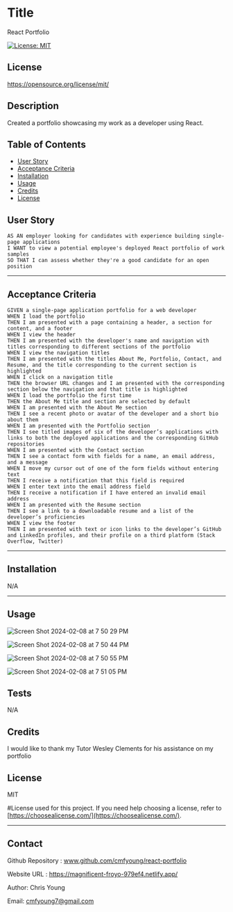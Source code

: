 
  
  # Title
  React Portfolio

  [![License: MIT](https://img.shields.io/badge/License-MIT-yellow.svg)](https://opensource.org/licenses/MIT)
  ## License 
 https://opensource.org/license/mit/


  ## Description
  Created a portfolio showcasing my work as a developer using React.



  ## Table of Contents 
  
  - [User Story](#story)
  - [Acceptance Criteria](#acceptance)
  - [Installation](#installation)
  - [Usage](#usage)
  - [Credits](#credits)
  - [License](#license)

  ## User Story
  
  
    AS AN employer looking for candidates with experience building single-page applications
    I WANT to view a potential employee's deployed React portfolio of work samples
    SO THAT I can assess whether they're a good candidate for an open position
 

  ---
  
  ## Acceptance Criteria


    GIVEN a single-page application portfolio for a web developer
    WHEN I load the portfolio
    THEN I am presented with a page containing a header, a section for content, and a footer
    WHEN I view the header
    THEN I am presented with the developer's name and navigation with titles corresponding to different sections of the portfolio
    WHEN I view the navigation titles
    THEN I am presented with the titles About Me, Portfolio, Contact, and Resume, and the title corresponding to the current section is highlighted
    WHEN I click on a navigation title
    THEN the browser URL changes and I am presented with the corresponding section below the navigation and that title is highlighted
    WHEN I load the portfolio the first time
    THEN the About Me title and section are selected by default
    WHEN I am presented with the About Me section
    THEN I see a recent photo or avatar of the developer and a short bio about them
    WHEN I am presented with the Portfolio section
    THEN I see titled images of six of the developer’s applications with links to both the deployed applications and the corresponding GitHub repositories
    WHEN I am presented with the Contact section
    THEN I see a contact form with fields for a name, an email address, and a message
    WHEN I move my cursor out of one of the form fields without entering text
    THEN I receive a notification that this field is required
    WHEN I enter text into the email address field
    THEN I receive a notification if I have entered an invalid email address
    WHEN I am presented with the Resume section
    THEN I see a link to a downloadable resume and a list of the developer’s proficiencies
    WHEN I view the footer
    THEN I am presented with text or icon links to the developer’s GitHub and LinkedIn profiles, and their profile on a third platform (Stack Overflow, Twitter)
   
  ---

  ## Installation 

  N/A


  ---
  
  ## Usage
  
![Screen Shot 2024-02-08 at 7 50 29 PM](https://github.com/cmfyoung/react-portfolio/assets/150183426/a75dbb9e-b126-43d8-ae7e-a44f11601c61)

![Screen Shot 2024-02-08 at 7 50 44 PM](https://github.com/cmfyoung/react-portfolio/assets/150183426/12781c67-bd6f-4c17-bfd9-0ab026a6bffa)

![Screen Shot 2024-02-08 at 7 50 55 PM](https://github.com/cmfyoung/react-portfolio/assets/150183426/73b43de6-8ddd-4d28-9ffc-bb2c67c292fb)

![Screen Shot 2024-02-08 at 7 51 05 PM](https://github.com/cmfyoung/react-portfolio/assets/150183426/0ab38562-4b75-4bae-897d-534d2b813da6)



  ## Tests
  
  N/A


  ## Credits
  
  I would like to thank my Tutor Wesley Clements for his assistance on my portfolio

  
  ## License
  MIT

  #License used for this project. If you need help choosing a license, refer to [https://choosealicense.com/](https://choosealicense.com/).
  
  ---

  ## Contact 
  Github Repository : www.github.com/cmfyoung/react-portfolio


  Website URL : https://magnificent-froyo-979ef4.netlify.app/


  Author: Chris Young


  Email: cmfyoung7@gmail.com

